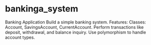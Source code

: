 # bankinga_system
 Banking Application
Build a simple banking system.
Features:
Classes: Account, SavingsAccount, CurrentAccount.
Perform transactions like deposit, withdrawal, and balance inquiry.
Use polymorphism to handle account types.
